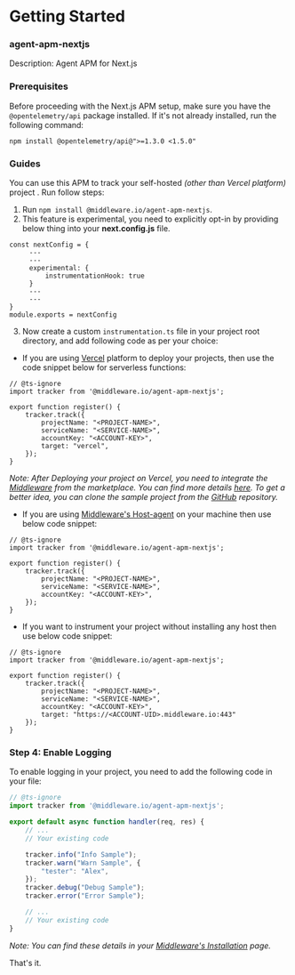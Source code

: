 # Getting Started

### agent-apm-nextjs
Description: Agent APM for Next.js

### Prerequisites

Before proceeding with the Next.js APM setup, make sure you have the `@opentelemetry/api` package installed. If it's not already installed, run the following command:

```
npm install @opentelemetry/api@">=1.3.0 <1.5.0"
```


### Guides
You can use this APM to track your self-hosted *(other than Vercel platform)* project . Run follow steps:
1. Run `npm install @middleware.io/agent-apm-nextjs`.
2. This feature is experimental, you need to explicitly opt-in by providing below thing into your **next.config.js** file.
```
const nextConfig = {
     ---
     ---
     experimental: {
         instrumentationHook: true
     }
     ---
     ---
}
module.exports = nextConfig
```
3. Now create a custom `instrumentation.ts` file in your project root directory, and add following code as per your choice:
- If you are using [Vercel](https://vercel.com/) platform to deploy your projects, then use the code snippet below for serverless functions: 
```
// @ts-ignore
import tracker from '@middleware.io/agent-apm-nextjs';

export function register() {
    tracker.track({
        projectName: "<PROJECT-NAME>",
        serviceName: "<SERVICE-NAME>",
        accountKey: "<ACCOUNT-KEY>",
        target: "vercel",
    });
}
```
*Note: After Deploying your project on Vercel, you need to integrate the [Middleware](https://vercel.com/integrations/middleware) from the marketplace. You can find more details [here](https://docs.middleware.io/docs/apm-configuration/next-js/vercel-integration). To get a better idea, you can clone the sample project from the [GitHub](https://github.com/middleware-labs/demo-apm/tree/master/nextjs/setup) repository.*
- If you are using [Middleware's Host-agent](https://docs.middleware.io/docs/installation) on your machine then use below code snippet:
```
// @ts-ignore
import tracker from '@middleware.io/agent-apm-nextjs';

export function register() {
    tracker.track({
        projectName: "<PROJECT-NAME>",
        serviceName: "<SERVICE-NAME>",
        accountKey: "<ACCOUNT-KEY>",
    });
}
```
- If you want to instrument your project without installing any host then use below code snippet:
```
// @ts-ignore
import tracker from '@middleware.io/agent-apm-nextjs';

export function register() {
    tracker.track({
        projectName: "<PROJECT-NAME>",
        serviceName: "<SERVICE-NAME>",
        accountKey: "<ACCOUNT-KEY>",
        target: "https://<ACCOUNT-UID>.middleware.io:443"
    });
}
```
### Step 4: Enable Logging
To enable logging in your project, you need to add the following code in your file:
```javascript
// @ts-ignore
import tracker from '@middleware.io/agent-apm-nextjs';

export default async function handler(req, res) {
    // ...
    // Your existing code

    tracker.info("Info Sample");
    tracker.warn("Warn Sample", {
        "tester": "Alex",
    });
    tracker.debug("Debug Sample");
    tracker.error("Error Sample");

    // ...
    // Your existing code
}
```
*Note: You can find these details in your [Middleware's Installation](https://docs.middleware.io/docs/nextjs-setup) page.*

That's it. 